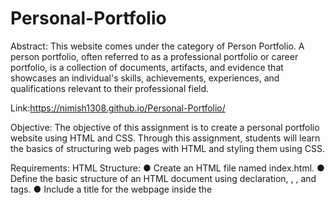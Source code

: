 # Personal-Portfolio
Abstract:
This website comes under the category of Person Portfolio. A person portfolio, often referred to as a professional portfolio or career portfolio, is a collection of documents, artifacts, and evidence that showcases an individual's skills, achievements, experiences, and qualifications relevant to their professional field. 

Link:https://nimish1308.github.io/Personal-Portfolio/

Objective:
The objective of this assignment is to create a personal portfolio website using HTML
and CSS. Through this assignment, students will learn the basics of structuring web
pages with HTML and styling them using CSS.

Requirements:
HTML Structure:
● Create an HTML file named index.html.
● Define the basic structure of an HTML document using <!DOCTYPE html>
declaration, <html>, <head>, and <body> tags.
● Include a title for the webpage inside the <title> tag.
● Structure the webpage with appropriate HTML elements such as <header>,
<nav>, <section>, <article>, <footer>, etc.
  
Header Section:
● Create a header section containing your name and a brief introduction.
● Include a profile picture if available.

Navigation Bar:
● Add a navigation bar with links to different sections of your portfolio (e.g., About,
Projects, Contact).
● Ensure that clicking on each link scrolls the page smoothly to the corresponding
section.

About Section:
● Include a section that describes yourself, your interests, and your skills.
● Use appropriate HTML elements to structure this section (e.g., <h2>, <p>, <ul>,
<li>).
  
Projects Section:
● Create a section to showcase your projects.
● Display at least three of your projects with their titles, descriptions, and optionally,
images.
● Use CSS to style this section for better visual presentation.

Contact Section:
● Include a section with a contact form containing fields for name, email, message,
etc.
● Use appropriate HTML form elements (<form>, <input>, <textarea>) to create the
contact form.
● Apply basic CSS to style the form elements and make it visually appealing.

Footer:
● Add a footer section with your contact information (e.g., email address, LinkedIn
profile, GitHub profile).
● Include links to your social media profiles if available.

CSS Styling:
● Create an external CSS file named styles.css.
● Use CSS to style the various sections of your portfolio website.
● Apply CSS rules for font styles, colors, margins, paddings, etc., to enhance the
visual appeal of the webpage.

Submission Guidelines:
Submit your HTML and CSS files (index.html and styles.css) in a zip folder.
Make sure to include any images used in your portfolio webpage.
Provide a brief README file explaining the structure of your HTML document
and any additional features you have implemented.
